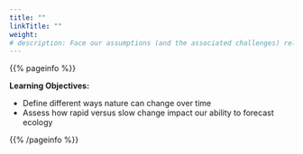 ```yaml
---
title: ""
linkTitle: ""
weight:
# description: Face our assumptions (and the associated challenges) related to how quickly nature changes
---
```


{{% pageinfo %}}

**Learning Objectives:**
* Define different ways nature can change over time 
* Assess how rapid versus slow change impact our ability to forecast ecology

{{% /pageinfo %}}

